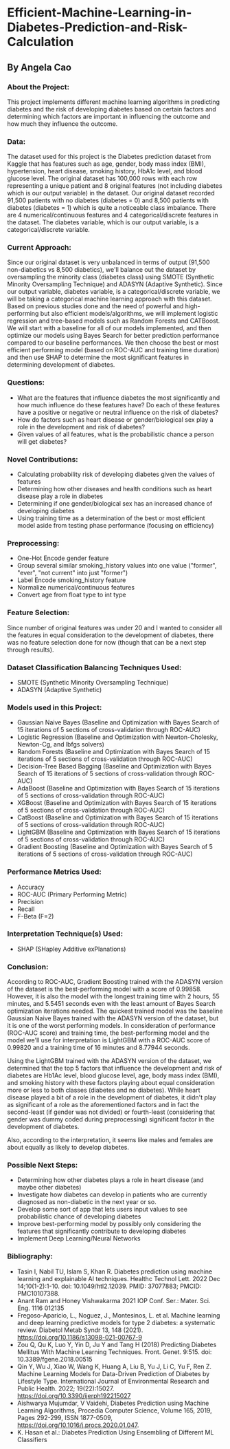# Efficient-Machine-Learning-in-Diabetes-Prediction-and-Risk-Calculation
## By Angela Cao

### About the Project: 
This project implements different machine learning algorithms in predicting diabetes and the risk of developing diabetes based on certain factors and determining which factors are important in influencing the outcome and how much they influence the outcome. 

### Data: 
The dataset used for this project is the Diabetes prediction dataset from Kaggle that has features such as age, gender, body mass index (BMI), hypertension, heart disease, smoking history, HbA1c level, and blood glucose level. The original dataset has 100,000 rows with each row representing a unique patient and 8 original features (not including diabetes which is our output variable) in the dataset. Our original dataset recorded 91,500 patients with no diabetes (diabetes = 0) and 8,500 patients with diabetes (diabetes = 1) which is quite a noticeable class imbalance. There are 4 numerical/continuous features and 4 categorical/discrete features in the dataset. The diabetes variable, which is our output variable, is a categorical/discrete variable.

### Current Approach: 
Since our original dataset is very unbalanced in terms of output (91,500 non-diabetics vs 8,500 diabetics), we'll balance out the dataset by oversampling the minority class (diabetes class) using SMOTE (Synthetic Minority Oversampling Technique) and ADASYN (Adaptive Synthetic). Since our output variable, diabetes variable, is a categorical/discrete variable, we will be taking a categorical machine learning approach with this dataset. Based on previous studies done and the need of powerful and high-performing but also efficient models/algorithms, we will implement logistic regression and tree-based models such as Random Forests and CATBoost. We will start with a baseline for all of our models implemented, and then optimize our models using Bayes Search for better prediction performance compared to our baseline performances. We then choose the best or most efficient performing model (based on ROC-AUC and training time duration) and then use SHAP to determine the most significant features in determining development of diabetes. 

### Questions: 
- What are the features that influence diabetes the most significantly and how much influence do these features have? Do each of these features have a positive or negative or neutral influence on the risk of diabetes?
- How do factors such as heart disease or gender/biological sex play a role in the development and risk of diabetes? 
- Given values of all features, what is the probabilistic chance a person will get diabetes?

### Novel Contributions: 
- Calculating probability risk of developing diabetes given the values of features
- Determining how other diseases and health conditions such as heart disease play a role in diabetes
- Determining if one gender/biological sex has an increased chance of developing diabetes
- Using training time as a determination of the best or most efficient model aside from testing phase performance (focusing on efficiency)

### Preprocessing: 
- One-Hot Encode gender feature
- Group several similar smoking_history values into one value ("former", "ever", "not current" into just "former")
- Label Encode smoking_history feature
- Normalize numerical/continuous features
- Convert age from float type to int type

### Feature Selection: 
Since number of original features was under 20 and I wanted to consider all the features in equal consideration to the development of diabetes, there was no feature selection done for now (though that can be a next step through results). 

### Dataset Classification Balancing Techniques Used: 
- SMOTE (Synthetic Minority Oversampling Technique)
- ADASYN (Adaptive Synthetic)

### Models used in this Project: 
- Gaussian Naive Bayes (Baseline and Optimization with Bayes Search of 15 iterations of 5 sections of cross-validation through ROC-AUC)
- Logistic Regression (Baseline and Optimization with Newton-Cholesky, Newton-Cg, and lbfgs solvers)
- Random Forests (Baseline and Optimization with Bayes Search of 15 iterations of 5 sections of cross-validation through ROC-AUC)
- Decision-Tree Based Bagging (Baseline and Optimization with Bayes Search of 15 iterations of 5 sections of cross-validation through ROC-AUC)
- AdaBoost (Baseline and Optimization with Bayes Search of 15 iterations of 5 sections of cross-validation through ROC-AUC)
- XGBoost (Baseline and Optimization with Bayes Search of 15 iterations of 5 sections of cross-validation through ROC-AUC)
- CatBoost (Baseline and Optimization with Bayes Search of 15 iterations of 5 sections of cross-validation through ROC-AUC)
- LightGBM (Baseline and Optimization with Bayes Search of 15 iterations of 5 sections of cross-validation through ROC-AUC)
- Gradient Boosting (Baseline and Optimization with Bayes Search of 5 iterations of 5 sections of cross-validation through ROC-AUC)

### Performance Metrics Used: 
- Accuracy
- ROC-AUC (Primary Performing Metric)
- Precision
- Recall
- F-Beta (F=2)

### Interpretation Technique(s) Used: 
- SHAP (SHapley Additive exPlanations)

### Conclusion: 
According to ROC-AUC, Gradient Boosting trained with the ADASYN version of the dataset is the best-performing model with a score of 0.99858. However, it is also the model with the longest training time with 2 hours, 55 minutes, and 5.5451 seconds even with the least amount of Bayes Search optimization iterations needed. The quickest trained model was the baseline Gaussian Naive Bayes trained with the ADASYN version of the dataset, but it is one of the worst performing models. In consideration of performance (ROC-AUC score) and training time, the best-performing model and the model we'll use for interpretation is LightGBM with a ROC-AUC score of 0.99820 and a training time of 16 minutes and 8.77944 seconds. 

Using the LightGBM trained with the ADASYN version of the dataset, we determined that the top 5 factors that influence the development and risk of diabetes are Hb1Ac level, blood glucose level, age, body mass index (BMI), and smoking history with these factors playing about equal consideration more or less to both classes (diabetes and no diabetes). While heart disease played a bit of a role in the development of diabetes, it didn't play as significant of a role as the aforementioned factors and in fact the second-least (if gender was not divided) or fourth-least (considering that gender was dummy coded during preprocessing) significant factor in the development of diabetes. 

Also, according to the interpretation, it seems like males and females are about equally as likely to develop diabetes. 

### Possible Next Steps: 
- Determining how other diabetes plays a role in heart disease (and maybe other diabetes)
- Investigate how diabetes can develop in patients who are currently diagnosed as non-diabetic in the next year or so. 
- Develop some sort of app that lets users input values to see probabilistic chance of developing diabetes
- Improve best-performing model by possibly only considering the features that significantly contribute to developing diabetes
- Implement Deep Learning/Neural Networks

### Bibliography:
- Tasin I, Nabil TU, Islam S, Khan R. Diabetes prediction using machine learning and explainable AI techniques. Healthc Technol Lett. 2022 Dec 14;10(1-2):1-10. doi: 10.1049/htl2.12039. PMID: 37077883; PMCID: PMC10107388.
- Anant Ram and Honey Vishwakarma 2021 IOP Conf. Ser.: Mater. Sci. Eng. 1116 012135
- Fregoso-Aparicio, L., Noguez, J., Montesinos, L. et al. Machine learning and deep learning predictive models for type 2 diabetes: a systematic review. Diabetol Metab Syndr 13, 148 (2021). https://doi.org/10.1186/s13098-021-00767-9
- Zou Q, Qu K, Luo Y, Yin D, Ju Y and Tang H (2018) Predicting Diabetes Mellitus With Machine Learning Techniques. Front. Genet. 9:515. doi: 10.3389/fgene.2018.00515
- Qin Y, Wu J, Xiao W, Wang K, Huang A, Liu B, Yu J, Li C, Yu F, Ren Z. Machine Learning Models for Data-Driven Prediction of Diabetes by Lifestyle Type. International Journal of Environmental Research and Public Health. 2022; 19(22):15027. https://doi.org/10.3390/ijerph192215027
- Aishwarya Mujumdar, V Vaidehi, Diabetes Prediction using Machine Learning Algorithms, Procedia Computer Science, Volume 165, 2019, Pages 292-299, ISSN 1877-0509, https://doi.org/10.1016/j.procs.2020.01.047.
- K. Hasan et al.: Diabetes Prediction Using Ensembling of Different ML Classifiers
